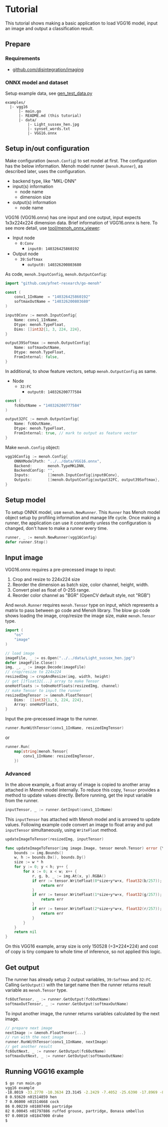 # Tutorial

This tutorial shows making a basic application to load VGG16 model, input an image and output a classification result.

## Prepare

### Requirements

- [github.com/disintegration/imaging](https://github.com/disintegration/imaging)

### ONNX model and dataset

Setup example data, see [gen_test_data.py](https://github.com/pfnet-research/menoh#run-test)

```
examples/
  |- vgg16
      |- main.go
      |- README.md (this tutorial)
      |- data/
          |- Light_sussex_hen.jpg
          |- synset_words.txt
          |- VGG16.onnx
```

## Setup in/out configuration

Make configuration (`menoh.Config`) to set model at first. The configuration has the below information. Menoh model runner (`menoh.Runner`), as described later, uses the configuration.

- backend type, like "MKL-DNN"
- input(s) information
  - node name
  - dimension size
- output(s) information
  - node name

VGG16 (VGG16.onnx) has one input and one output, input expects 1x3x224x224 dimension data. Brief information of VGG16.onnx is here. To see more detail, use [tool/menoh_onnx_viewer](https://github.com/pfnet-research/menoh/blob/master/docs/tutorial.md#setup-model):

- Input node
  - `0:Conv`
    - `input0: 140326425860192`
- Output node
  - `39:Softmax`
    - `output0: 140326200803680`

As code, `menoh.InputConfig`, `menoh.OutputConfig`:

```go
import "github.com/pfnet-research/go-menoh"

const (
	conv1_1InName  = "140326425860192"
	softmaxOutName = "140326200803680"
)
```

```go
input0Conv := menoh.InputConfig{
	Name: conv1_1InName,
	Dtype: menoh.TypeFloat,
	Dims: []int32{1, 3, 224, 224},
}

output39Softmax := menoh.OutputConfig{
	Name: softmaxOutName,
	Dtype: menoh.TypeFloat,
	FromInternal: false,
}
```

In additional, to show feature vectors, setup `menoh.OutputConfig` as same.

- Node
  - `32:FC`
    - `output0: 140326200777584`

```go
const (
	fc6OutName = "140326200777584"
)

output32FC := menoh.OutputConfig{
	Name: fc6OutName,
	Dtype: menoh.TypeFloat,
	FromInternal: true, // mark to output as feature vector
}
```

Make `menoh.Config` object:

```go
vgg16Config := menoh.Config{
	ONNXModelPath: "../../data/VGG16.onnx",
	Backend:       menoh.TypeMKLDNN,
	BackendConfig: "",
	Inputs:        []menoh.InputConfig{input0Conv},
	Outputs:       []menoh.OutputConfig{output32FC, output39Softmax},
}
```

## Setup model

To setup ONNX model, use `menoh.NewRunner`. This `Runner` has Menoh model object setup by profiling information and manage life cycle. Once making a runner, the application can use it constantly unless the configuration is changed, don't have to make a runner every time.

```go
runner, _ := menoh.NewRunner(vgg16Config)
defer runner.Stop()
```

## Input image

VGG16.onnx requires a pre-precessed image to input:

1. Crop and resize to 224x224 size
1. Reorder the dimension as batch size, color channel, height, width.
1. Convert pixel as float of 0-255 range.
1. Reorder color channel as "BGR" (OpenCV default style, not "RGB")

And `menoh.Runner` requires `menoh.Tensor` type on input, which represents a matrix to pass between go code and Menoh library. The blow go code shows loading the image, crop/resize the image size, make `menoh.Tensor` type.

```go
import (
	"os"
	"image"
)
```

```go
// load image
imageFile, _ := os.Open("../../data/Light_sussex_hen.jpg")
defer imageFile.Close()
img, _, _ := image.Decode(imageFile)
// crop/resize to 224x224
resizedImg := cropAndResize(img, width, height)
// get []float32{...} array to make Tensor
oneHotFloats := toOneHotFloats(resizedImg, channel)
// make Tensor to input the runner
resizedImgTensor := &menoh.FloatTensor{
	Dims:  []int32{1, 3, 224, 224},
	Array: oneHotFloats,
}
```

Input the pre-precessed image to the runner.

```go
runner.RunWithTensor(conv1_1InName, resizedImgTensor)
```

or

```go
runner.Run(
	map[string]menoh.Tensor{
		conv1_1InName: resizedImgTensor,
	})
```

### Advanced

In the above example, a float array of image is copied to another array attached in Menoh model internally. To reduce this copy, `Tensor` provides a method to update values directly. Before running, get the input variable from the runner.

```go
inputTensor, _ := runner.GetInput(conv1_1InName)
```

This `inputTensor` has attached with Menoh model and is arrowed to update values. Following example code convert an image to float array and put `inputTensor` simultaneously, using `WriteFloat` method.

```go
updateImageToTensor(resizedImg, inputTensor)
```

```go
func updateImageToTensor(img image.Image, tensor menoh.Tensor) error {\
	bounds := img.Bounds()
	w, h := bounds.Dx(), bounds.Dy()
	size := w * h
	for y := 0; y < h; y++ {
		for x := 0; x < w; x++ {
			r, g, b, _ := img.At(x, y).RGBA()
			if err := tensor.WriteFloat(0*size+y*w+x, float32(b/257)); err != nil {
				return err
			}
			if err := tensor.WriteFloat(1*size+y*w+x, float32(g/257)); err != nil {
				return err
			}
			if err := tensor.WriteFloat(2*size+y*w+x, float32(r/257)); err != nil {
				return err
			}
		}
	}
	return nil
}
```

On this VGG16 example, array size is only 150528 (=3\*224\*224) and cost of copy is tiny compare to whole time of inference, so not applied this logic.

## Get output

The runner has already setup 2 output variables, `39:Softmax` and `32:FC`. Calling `GetOutput()` with the target name then the runner returns result variable as `menoh.Tensor` type.

```go
fc6OutTensor, _ := runner.GetOutput(fc6OutName)
softmaxOutTensor, _ := runner.GetOutput(softmaxOutName)
```

To input another image, the runner returns variables calculated by the next image.

```go
// prepare next image
nextImage := &menoh.FloatTensor{...}
// run with the next image
runner.RunWithTensor(conv1_1InName, nextImage)
// get another result
fc6OutNext, _ := runner.GetOutput(fc6OutName)
softmaxOutNext, _ := runner.GetOutput(softmaxOutName)
```

## Running VGG16 example

```bash
$ go run main.go
vgg16 example
-18.8019 -33.2770 -10.3634 23.3145 -2.2429 -7.4052 -25.6390 -17.8969 -8.7609 15.1024
8 0.93620 n01514859 hen
7 0.06000 n01514668 cock
86 0.00239 n01807496 partridge
82 0.00045 n01797886 ruffed grouse, partridge, Bonasa umbellus
97 0.00010 n01847000 drake
$
```
